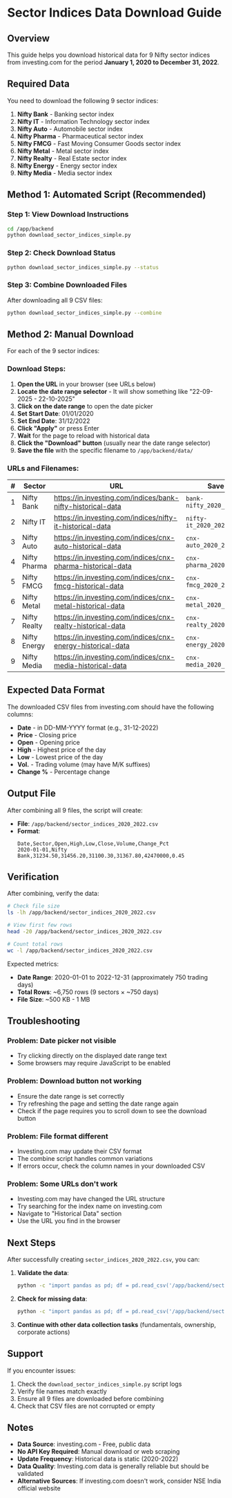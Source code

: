 # Sector Indices Data Download Guide

## Overview
This guide helps you download historical data for 9 Nifty sector indices from investing.com for the period **January 1, 2020 to December 31, 2022**.

## Required Data
You need to download the following 9 sector indices:

1. **Nifty Bank** - Banking sector index
2. **Nifty IT** - Information Technology sector index
3. **Nifty Auto** - Automobile sector index
4. **Nifty Pharma** - Pharmaceutical sector index
5. **Nifty FMCG** - Fast Moving Consumer Goods sector index
6. **Nifty Metal** - Metal sector index
7. **Nifty Realty** - Real Estate sector index
8. **Nifty Energy** - Energy sector index
9. **Nifty Media** - Media sector index

## Method 1: Automated Script (Recommended)

### Step 1: View Download Instructions
```bash
cd /app/backend
python download_sector_indices_simple.py
```

### Step 2: Check Download Status
```bash
python download_sector_indices_simple.py --status
```

### Step 3: Combine Downloaded Files
After downloading all 9 CSV files:
```bash
python download_sector_indices_simple.py --combine
```

## Method 2: Manual Download

For each of the 9 sector indices:

### Download Steps:

1. **Open the URL** in your browser (see URLs below)
2. **Locate the date range selector** - It will show something like "22-09-2025 - 22-10-2025"
3. **Click on the date range** to open the date picker
4. **Set Start Date**: 01/01/2020
5. **Set End Date**: 31/12/2022
6. **Click "Apply"** or press Enter
7. **Wait** for the page to reload with historical data
8. **Click the "Download" button** (usually near the date range selector)
9. **Save the file** with the specific filename to `/app/backend/data/`

### URLs and Filenames:

| # | Sector | URL | Save As |
|---|--------|-----|---------|
| 1 | Nifty Bank | https://in.investing.com/indices/bank-nifty-historical-data | `bank-nifty_2020_2022.csv` |
| 2 | Nifty IT | https://in.investing.com/indices/nifty-it-historical-data | `nifty-it_2020_2022.csv` |
| 3 | Nifty Auto | https://in.investing.com/indices/cnx-auto-historical-data | `cnx-auto_2020_2022.csv` |
| 4 | Nifty Pharma | https://in.investing.com/indices/cnx-pharma-historical-data | `cnx-pharma_2020_2022.csv` |
| 5 | Nifty FMCG | https://in.investing.com/indices/cnx-fmcg-historical-data | `cnx-fmcg_2020_2022.csv` |
| 6 | Nifty Metal | https://in.investing.com/indices/cnx-metal-historical-data | `cnx-metal_2020_2022.csv` |
| 7 | Nifty Realty | https://in.investing.com/indices/cnx-realty-historical-data | `cnx-realty_2020_2022.csv` |
| 8 | Nifty Energy | https://in.investing.com/indices/cnx-energy-historical-data | `cnx-energy_2020_2022.csv` |
| 9 | Nifty Media | https://in.investing.com/indices/cnx-media-historical-data | `cnx-media_2020_2022.csv` |

## Expected Data Format

The downloaded CSV files from investing.com should have the following columns:
- **Date** - in DD-MM-YYYY format (e.g., 31-12-2022)
- **Price** - Closing price
- **Open** - Opening price
- **High** - Highest price of the day
- **Low** - Lowest price of the day
- **Vol.** - Trading volume (may have M/K suffixes)
- **Change %** - Percentage change

## Output File

After combining all 9 files, the script will create:
- **File**: `/app/backend/sector_indices_2020_2022.csv`
- **Format**: 
  ```csv
  Date,Sector,Open,High,Low,Close,Volume,Change_Pct
  2020-01-01,Nifty Bank,31234.50,31456.20,31100.30,31367.80,42470000,0.45
  ```

## Verification

After combining, verify the data:
```bash
# Check file size
ls -lh /app/backend/sector_indices_2020_2022.csv

# View first few rows
head -20 /app/backend/sector_indices_2020_2022.csv

# Count total rows
wc -l /app/backend/sector_indices_2020_2022.csv
```

Expected metrics:
- **Date Range**: 2020-01-01 to 2022-12-31 (approximately 750 trading days)
- **Total Rows**: ~6,750 rows (9 sectors × ~750 days)
- **File Size**: ~500 KB - 1 MB

## Troubleshooting

### Problem: Date picker not visible
- Try clicking directly on the displayed date range text
- Some browsers may require JavaScript to be enabled

### Problem: Download button not working
- Ensure the date range is set correctly
- Try refreshing the page and setting the date range again
- Check if the page requires you to scroll down to see the download button

### Problem: File format different
- Investing.com may update their CSV format
- The combine script handles common variations
- If errors occur, check the column names in your downloaded CSV

### Problem: Some URLs don't work
- Investing.com may have changed the URL structure
- Try searching for the index name on investing.com
- Navigate to "Historical Data" section
- Use the URL you find in the browser

## Next Steps

After successfully creating `sector_indices_2020_2022.csv`, you can:

1. **Validate the data**:
   ```bash
   python -c "import pandas as pd; df = pd.read_csv('/app/backend/sector_indices_2020_2022.csv'); print(df.info()); print(df.head())"
   ```

2. **Check for missing data**:
   ```bash
   python -c "import pandas as pd; df = pd.read_csv('/app/backend/sector_indices_2020_2022.csv'); print(df.isnull().sum())"
   ```

3. **Continue with other data collection tasks** (fundamentals, ownership, corporate actions)

## Support

If you encounter issues:
1. Check the `download_sector_indices_simple.py` script logs
2. Verify file names match exactly
3. Ensure all 9 files are downloaded before combining
4. Check that CSV files are not corrupted or empty

## Notes

- **Data Source**: investing.com - Free, public data
- **No API Key Required**: Manual download or web scraping
- **Update Frequency**: Historical data is static (2020-2022)
- **Data Quality**: Investing.com data is generally reliable but should be validated
- **Alternative Sources**: If investing.com doesn't work, consider NSE India official website
